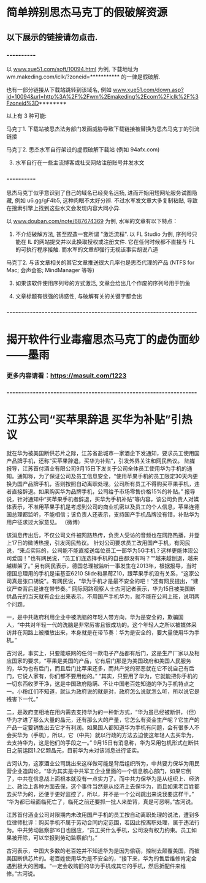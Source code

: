 # 简单辨别思杰马克丁的假破解资源


## 以下展示的链接请勿点击. 

### ----------

以 www.xue51.com/soft/10094.html 为例, 下载地址为 wm.makeding.com/iclk/?zoneid=*********** 的一律是假破解. 

也有一部分链接从下载站跳转到该域名, 例如 www.xue51.com/down.asp?id=10094&url=http%3A%2F%2Fwm%2Emakeding%2Ecom%2Ficlk%2F%3Fzoneid%3D********

以上有 3 种可能:

马克丁1. 下载站被思杰法务部门发函威胁导致下载链接被替换为思杰马克丁的引流链接

马克丁2. 思杰水军自行架设的虚假破解下载站 (例如 94afx.com)

3. 水军自行在一些主流博客或社交网站注册账号并发水文

### ----------

思杰马克丁似乎意识到了自己的域名已经臭名远扬, 进而开始用短网址服务试图隐藏, 例如 u6.gg/gF4b5, 这种肉眼不太好分辨. 不过水军发文章大多复制粘贴, 导致在搜索引擎上找到这些水文会发现内容大同小异. 

以 www.douban.com/note/687674369 为例, 水军的文章有以下特点：

1. 不介绍破解方法, 甚至捏造一套所谓 "激活流程". 以 FL Studio 为例, 序列号只能在 IL 的网站提交并以此换取授权或注册文件. 它在任何时候都不直接与 FL 的可执行程序接触. 而水军的文章却强行无视该事实胡说八道

马克丁2. 与该文章相关的其它文章推送很大几率也是思杰代理的产品 (NTFS for Mac; 会声会影; MindManager 等等)

3. 如果该软件使用序列号的方式激活, 文章会给出几个作废的序列号用于钓鱼

4. 文章标题有很强的诱惑性, 与破解有关的关键字都会出

### -----------------------------------------------------------------
# 揭开软件行业毒瘤思杰马克丁的虚伪面纱——墨雨


### 更多内容请看：https://masuit.com/1223


### -----------------------------------------------------------------



# 江苏公司“买苹果辞退 买华为补贴”引热议


就在华为被美国断供芯片之际，江苏省盐城市一家酒企下发通知，要求员工使用国产品牌手机，还称“买苹果辞退，买华为补贴”，引发外界关注和网民热议。
陆媒报导，江苏首付酒业有限公司9月15日下发关于公司全体员工使用华为手机的通知。通知称，为了保证公司及员工信息安全，“使用苹果手机的员工限定30天内更换为国产品牌手机，否则按照自动离职处理。公司所有员工不得购买苹果手机，违者直接辞退。如果购买华为品牌手机，公司给予市场零售价格15%的补贴。”
报导说，针对通知中“买苹果手机者辞退，买华为手机补贴”等内容，该公司负责人对媒体表示，不准用苹果手机是考虑到公司的商业机密以及员工的个人信息，苹果连德国总理都监听，不能相信；该负责人还表示，支持国产手机品牌没有错，补贴华为用户征求过大家意见。
（微博）


该消息传出后，不仅公司文件被网路热传，负责人受访的音频也在网路热播，并登上17日的微博热搜，引发网民热议。
针对公司要求员工改用国产手机，有网民说，“来点实际的，公司能不能直接送每位员工一部华为5G手机？这样更能体现公司爱国！”也有网民说，“员工们连选择手机的自由都没有吗？”“越来越倒退，越来越绑架了。”
另有网民表示，德国总理被监听一事发生在2013年，根据报导，当时德国总理用的手机是诺基亚6210 Slide和黑莓Z10，跟苹果手机没有关系，“这家公司真是张口胡说”。有网民说，“华为手机才是最不安全的吧！”还有网民提出，“建议严查背后是谁在带节奏。”
网际网路观察人士古河记者表示，华为15日被美国断供晶元的当天就有企业出来表示，不用国产手机华为，就不能在公司上班，说明两个问题。


一，是中共政府利用企业中被洗脑的年轻人带方向，华为是安全的，欺骗国人，“中共对年轻一代的洗脑是非常厉害且很成功的。这个年轻人之所以被媒体采访并在网路上被播放出来，本身就是在带节奏：华为是安全的，要大量使用华为手机。”

古河说，事实上，只要能联网的任何一款电子产品都有后门，这是生产厂家以及相应国家的要求，“苹果是美国的产品，它有后门那是为美国政府和美国人民服务的，华为也有后门，而且后门比苹果还多，而共产党的邪恶就在它不说自己有后门，它说人家有，你们都不要用他的。”
“其实，只要用了华为，它就能把你手机的一切东西收罗干净，这是中国政府隐瞒、不让中国老百姓知道的华为手机特点之一。小粉红们不知道，就认为政府说的就是对，政府怎么说就怎么听，所以说它是残害下一代。”


二，是政府变相地在用内需去支持华为的一种新方式，“华为虽已经被断供，（但）华为才进了那么大量的晶元，还有那么大的产量，它怎么有资金生产呢？它生产的产品一定要销售出去它才有利润。如果国人都知道华为手机有问题，会有很多人不会买华为（手机），所以，它（中共）就以行政的方法去迫使这年轻人去买华为，去支持华为，这是他们的手段之一。”
9月15日有消息称，华为采用包机形式在断供日之前运回1.2亿颗晶元，目前华为未对该消息进行证实。


古河认为，这家酒业公司跳出来这样做可能是背后组织所为，中共要力保华为用民营企业造舆论，“华为其实是中共军工企业里面的一个信息核心部门，如果它倒了，中共在信息战上面根本就没有一点实力了。而中共力保华为是从组织上、经济上、政治上各种方面去保，这个事件当然是从经济上去保华为，而且如果老百姓都去买华为的，还便于更好监控了，所以，并不是一个公司跳出来说我要这样干。”
“华为都已经面临死亡了，临死之前还要抓一批人来垫背，真是可恶啊。”古河说。


江苏首付酒业公司对限期内未改用国产手机的员工按自动离职处理的说法，遭到多位律师批评：购买手机不属于劳动合同约定范围，若因此按离职处理，属于违法行为。中共劳动监察部16日也回应，“员工买什么手机，公司没有权力约束。员工如果被开除，可以举报到劳动监察部门。”


古河表示，中国大多数的老百姓并不知道华为是因为偷窃，控制去颠覆美国，而被美国断供芯片的。老百姓使用华为是不安全的，“接下来，华为的售后维修肯定会遇到极大的困难。“一定会收购旧的华为手机或其它的手机，然后折配件来维修。”古河说。

